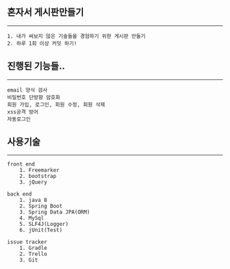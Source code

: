 ## 혼자서 게시판만들기
----
	1. 내가 써보지 않은 기술들을 경험하기 위한 게시판 만들기
	2. 하루 1회 이상 커밋 하기!

## 진행된 기능들..
----
	email 양식 검사
	비밀번호 단방향 암호화
	회원 가입, 로그인, 회원 수정, 회원 삭제
	xss공격 방어
	자동로그인

## 사용기술
----
```
front end
	1. Freemarker
	2. bootstrap
	3. jQuery
```
```
back end
	1. java 8
	2. Spring Boot
	3. Spring Data JPA(ORM)
	4. MySql
	5. SLF4J(Logger)
	6. jUnit(Test)
```
```
issue tracker
	1. Gradle
	2. Trello
	3. Git
```